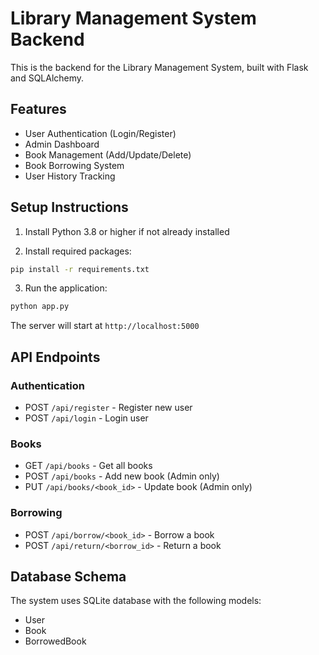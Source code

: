 # Library Management System Backend

This is the backend for the Library Management System, built with Flask and SQLAlchemy.

## Features

- User Authentication (Login/Register)
- Admin Dashboard
- Book Management (Add/Update/Delete)
- Book Borrowing System
- User History Tracking

## Setup Instructions

1. Install Python 3.8 or higher if not already installed

2. Install required packages:
```bash
pip install -r requirements.txt
```

3. Run the application:
```bash
python app.py
```

The server will start at `http://localhost:5000`

## API Endpoints

### Authentication
- POST `/api/register` - Register new user
- POST `/api/login` - Login user

### Books
- GET `/api/books` - Get all books
- POST `/api/books` - Add new book (Admin only)
- PUT `/api/books/<book_id>` - Update book (Admin only)

### Borrowing
- POST `/api/borrow/<book_id>` - Borrow a book
- POST `/api/return/<borrow_id>` - Return a book

## Database Schema

The system uses SQLite database with the following models:
- User
- Book
- BorrowedBook
